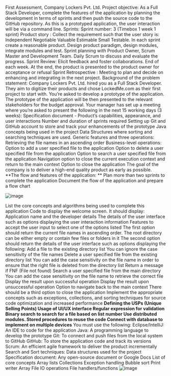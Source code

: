 First Assessment, Company Lockers Pvt. Ltd. Project objective:
As a Full Stack Developer, complete the features of the application by planning the development in terms of sprints and then push the source code to the GitHub repository. As this is a prototyped application, the user interaction will be via a command line.
Sprints:
Sprint number: 3 (Timebox 1 week 1 sprint) Product story : Collect the requirement such that the user story is: Independent Negotiable Valuable Estimable Small Testable.
In each sprint create a reasonable product. Design product paradigm, design modules, integrate modules and test.
Sprint planning with Product Owner, Scrum Master and Development Team. Daily Scrum to discuss and evaluate the progress.
Sprint Review: Elicit feedback and foster collaborations. End of each week. At the end, the product is presented to the product owner for acceptance or refusal
Sprint Retrospective : Meeting to plan and decide on enhancing and integrating in the next project.
Background of the problem statement:
Company Lockers Pvt. Ltd. hired you as a Full Stack Developer. They aim to digitize their products and chose LockedMe.com as their first project to start with. You’re asked to develop a prototype of the application. The prototype of the application will be then presented to the relevant stakeholders for the budget approval. Your manager has set up a meeting where you’re asked to present the following in the next 15 working days (3 weeks):
Specification document - Product’s capabilities, appearance, and user interactions
Number and duration of sprints required
Setting up Git and GitHub account to store and track your enhancements of the prototype
Java concepts being used in the project
Data Structures where sorting and searching techniques are used.
Generic features and three operations:
Retrieving the file names in an ascending order
Business-level operations:
Option to add a user specified file to the application
Option to delete a user specified file from the application
Option to search a user specified file from the application
Navigation option to close the current execution context and return to the main context
Option to close the application
The goal of the company is to deliver a high-end quality product as early as possible.
**The flow and features of the application: ** Plan more than two sprints to complete the application
Document the flow of the application and prepare a flow chart

![image](https://user-images.githubusercontent.com/105636736/174468221-776b7eb1-8d4e-4f28-af2f-42928150be1f.png)

			


List the core concepts and algorithms being used to complete this application
Code to display the welcome screen. It should display:
Application name and the developer details
The details of the user interface such as options displaying the user interaction information
Features to accept the user input to select one of the options listed
The first option should return the current file names in ascending order. The root directory can be either empty or contain few files or folders in it
The second option should return the details of the user interface such as options displaying the following:
Add a file to the existing directory list
You can ignore the case sensitivity of the file names
Delete a user specified file from the existing directory list
You can add the case sensitivity on the file name in order to ensure that the right file is deleted from the directory list
Return a message if FNF (File not found)
Search a user specified file from the main directory
You can add the case sensitivity on the file name to retrieve the correct file
Display the result upon successful operation
Display the result upon unsuccessful operation
Option to navigate back to the main context
There should be a third option to close the application
Implement the appropriate concepts such as exceptions, collections, and sorting techniques for source code optimization and increased performance
**Defining the USPs (Unique Selling Points)
Usage of UI/UX interface Regular expression for validation Binary search to search for a file based on list number Use distributed modules. Stored procedures to reuse the code Connect with database to implement on multiple devices**
You must use the following:
Eclipse/IntelliJ: An IDE to code for the application
Java: A programming language to develop the prototype
Git: To connect and push files from the local system to GitHub
GitHub: To store the application code and track its versions
Scrum: An efficient agile framework to deliver the product incrementally
Search and Sort techniques: Data structures used for the project
Specification document: Any open-source document or Google Docs
List of core concepts Array lists Collections Exception handling Bubble sort Print writer Array File IO operations File handlers/functions
![image](https://user-images.githubusercontent.com/105636736/174468197-48be2364-f5fa-487b-8dba-fc34e0c97100.png)

